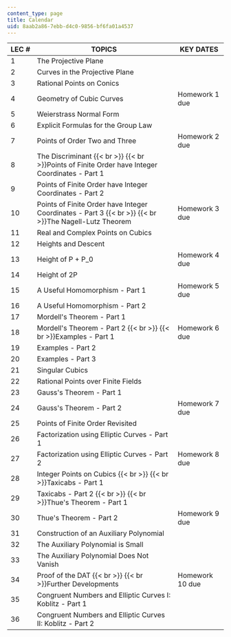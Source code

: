 ```yaml
---
content_type: page
title: Calendar
uid: 8aab2a86-7ebb-d4c0-9856-bf6fa01a4537
---
```


| LEC # | TOPICS | KEY DATES |
| --- | --- | --- |
| 1 | The Projective Plane |  |
| 2 | Curves in the Projective Plane |  |
| 3 | Rational Points on Conics |  |
| 4 | Geometry of Cubic Curves | Homework 1 due |
| 5 | Weierstrass Normal Form |  |
| 6 | Explicit Formulas for the Group Law |  |
| 7 | Points of Order Two and Three | Homework 2 due |
| 8 | The Discriminant  {{< br >}}  {{< br >}}Points of Finite Order have Integer Coordinates - Part 1 |  |
| 9 | Points of Finite Order have Integer Coordinates - Part 2 |  |
| 10 | Points of Finite Order have Integer Coordinates - Part 3  {{< br >}}  {{< br >}}The Nagell-Lutz Theorem | Homework 3 due |
| 11 | Real and Complex Points on Cubics |  |
| 12 | Heights and Descent |  |
| 13 | Height of P + P\_0 | Homework 4 due |
| 14 | Height of 2P |  |
| 15 | A Useful Homomorphism - Part 1 | Homework 5 due |
| 16 | A Useful Homomorphism - Part 2 |  |
| 17 | Mordell's Theorem - Part 1 |  |
| 18 | Mordell's Theorem - Part 2  {{< br >}}  {{< br >}}Examples - Part 1 | Homework 6 due |
| 19 | Examples - Part 2 |  |
| 20 | Examples - Part 3 |  |
| 21 | Singular Cubics |  |
| 22 | Rational Points over Finite Fields |  |
| 23 | Gauss's Theorem - Part 1 |  |
| 24 | Gauss's Theorem - Part 2 | Homework 7 due |
| 25 | Points of Finite Order Revisited |  |
| 26 | Factorization using Elliptic Curves - Part 1 |  |
| 27 | Factorization using Elliptic Curves - Part 2 | Homework 8 due |
| 28 | Integer Points on Cubics  {{< br >}}  {{< br >}}Taxicabs - Part 1 |  |
| 29 | Taxicabs - Part 2  {{< br >}}  {{< br >}}Thue's Theorem - Part 1 |  |
| 30 | Thue's Theorem - Part 2 | Homework 9 due |
| 31 | Construction of an Auxiliary Polynomial |  |
| 32 | The Auxiliary Polynomial is Small |  |
| 33 | The Auxiliary Polynomial Does Not Vanish |  |
| 34 | Proof of the DAT  {{< br >}}  {{< br >}}Further Developments | Homework 10 due |
| 35 | Congruent Numbers and Elliptic Curves I: Koblitz - Part 1 |  |
| 36 | Congruent Numbers and Elliptic Curves II: Koblitz - Part 2 |